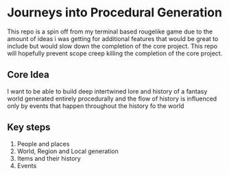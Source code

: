 # Journeys into Procedural Generation

This repo is a spin off from my terminal based rougelike game due to the amount of ideas i was getting for additional features that would be great to include but would slow down the completion of the core project. This repo will hopefully prevent scope creep killing the completion of the core project.

## Core Idea

I want to be able to build deep intertwined lore and history of a fantasy world generated entirely procedurally and the flow of history is influenced only by events that happen throughout the history fo the world

## Key steps

1. People and places
2. World, Region and Local generation
3. Items and their history
4. Events
